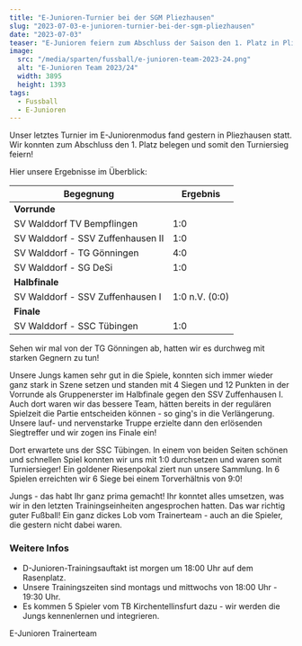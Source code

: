 ```yaml
---
title: "E-Junioren-Turnier bei der SGM Pliezhausen"
slug: "2023-07-03-e-junioren-turnier-bei-der-sgm-pliezhausen"
date: "2023-07-03"
teaser: "E-Junioren feiern zum Abschluss der Saison den 1. Platz in Pliezhausen"
image:
  src: "/media/sparten/fussball/e-junioren-team-2023-24.png"
  alt: "E-Junioren Team 2023/24"
  width: 3895
  height: 1393
tags:
  - Fussball
  - E-Junioren
---
```

Unser letztes Turnier im E-Juniorenmodus fand gestern in Pliezhausen statt. Wir konnten zum Abschluss den 1. Platz belegen und somit den Turniersieg feiern!

Hier unsere Ergebnisse im Überblick:

| Begegnung                         | Ergebnis       |
|-----------------------------------|----------------|
| **Vorrunde**                      |                | 
| SV Walddorf  TV Bempflingen       | 1:0            |
| SV Walddorf - SSV Zuffenhausen II | 1:0            |
| SV Walddorf - TG Gönningen        | 4:0            |
| SV Walddorf - SG DeSi             | 1:0            |
| **Halbfinale**                    |                | 
| SV Walddorf - SSV Zuffenhausen I  | 1:0 n.V. (0:0) |
| **Finale**                        |                |
| SV Walddorf - SSC Tübingen        | 1:0            |

Sehen wir mal von der TG Gönningen ab, hatten wir es durchweg mit starken Gegnern zu tun!

Unsere Jungs kamen sehr gut in die Spiele, konnten sich immer wieder ganz stark in Szene setzen und standen mit 4 Siegen und 12 Punkten in der Vorrunde als Gruppenerster im Halbfinale gegen den SSV Zuffenhausen I. Auch dort waren wir das bessere Team, hätten bereits in der regulären Spielzeit die Partie entscheiden können - so ging's in die Verlängerung. Unsere lauf- und nervenstarke Truppe erzielte dann den erlösenden Siegtreffer und wir zogen ins Finale ein!

Dort erwartete uns der SSC Tübingen. In einem von beiden Seiten schönen und schnellen Spiel konnten wir uns mit 1:0 durchsetzen und waren somit Turniersieger! Ein goldener Riesenpokal ziert nun unsere Sammlung. In 6 Spielen erreichten wir 6 Siege bei einem Torverhältnis von 9:0!

Jungs - das habt Ihr ganz prima gemacht! Ihr konntet alles umsetzen, was wir in den letzten Trainingseinheiten angesprochen hatten. Das war richtig guter Fußball! Ein ganz dickes Lob vom Trainerteam - auch an die Spieler, die gestern nicht dabei waren.
 
### Weitere Infos

* D-Junioren-Trainingsauftakt ist morgen um 18:00 Uhr auf dem Rasenplatz.
* Unsere Trainingszeiten sind montags und mittwochs von 18:00 Uhr - 19:30 Uhr.
* Es kommen 5 Spieler vom TB Kirchentellinsfurt dazu - wir werden die Jungs kennenlernen und integrieren.

E-Junioren Trainerteam
